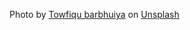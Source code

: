 

Photo by <a href="https://unsplash.com/@towfiqu999999?utm_source=unsplash&utm_medium=referral&utm_content=creditCopyText">Towfiqu barbhuiya</a> on <a href="https://unsplash.com/s/photos/languages?utm_source=unsplash&utm_medium=referral&utm_content=creditCopyText">Unsplash</a>
  